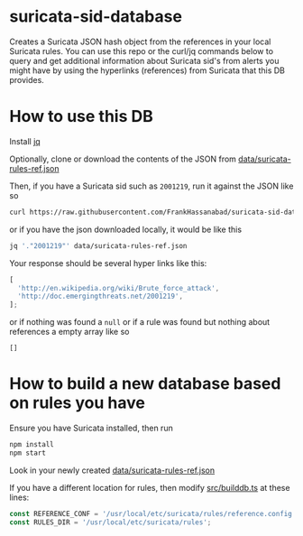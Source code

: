 # suricata-sid-database

Creates a Suricata JSON hash object from the references in your local Suricata rules.
You can use this repo or the curl/jq commands below to query and get
additional information about Suricata sid's from alerts you might have by using the
hyperlinks (references) from Suricata that this DB provides.

# How to use this DB

Install [jq](https://stedolan.github.io/jq/)

Optionally, clone or download the contents of the JSON from [data/suricata-rules-ref.json](data/suricata-rules-ref.json)

Then, if you have a Suricata sid such as `2001219`, run it against the JSON like so

```sh
curl https://raw.githubusercontent.com/FrankHassanabad/suricata-sid-database/master/data/suricata-rules-ref.json | jq '."2001219"'
```

or if you have the json downloaded locally, it would be like this

```sh
jq '."2001219"' data/suricata-rules-ref.json
```

Your response should be several hyper links like this:

```ts
[
  'http://en.wikipedia.org/wiki/Brute_force_attack',
  'http://doc.emergingthreats.net/2001219',
];
```

or if nothing was found a `null` or if a rule was found but nothing about references a
empty array like so

```
[]
```

# How to build a new database based on rules you have

Ensure you have Suricata installed, then run

```sh
npm install
npm start
```

Look in your newly created [data/suricata-rules-ref.json](data/suricata-rules-ref.json)

If you have a different location for rules, then modify [src/builddb.ts](src/builddb.ts) at these lines:

```ts
const REFERENCE_CONF = '/usr/local/etc/suricata/rules/reference.config';
const RULES_DIR = '/usr/local/etc/suricata/rules';
```
